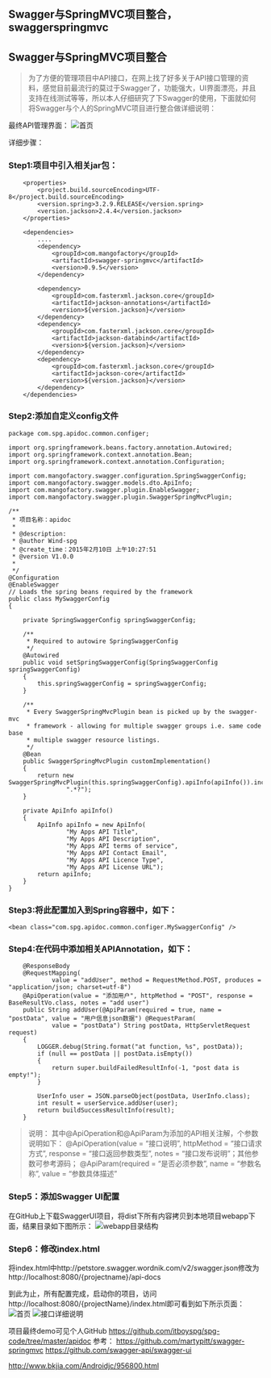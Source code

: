 ## Swagger与SpringMVC项目整合，swaggerspringmvc

## Swagger与SpringMVC项目整合

> 为了方便的管理项目中API接口，在网上找了好多关于API接口管理的资料，感觉目前最流行的莫过于Swagger了，功能强大，UI界面漂亮，并且支持在线测试等等，所以本人仔细研究了下Swagger的使用，下面就如何将Swagger与个人的SpringMVC项目进行整合做详细说明：

最终API管理界面： 
![首页](./image-201709191125/20150210175243592)

详细步骤：

### Step1:项目中引入相关jar包：

```
    <properties>
        <project.build.sourceEncoding>UTF-8</project.build.sourceEncoding>
        <version.spring>3.2.9.RELEASE</version.spring>
        <version.jackson>2.4.4</version.jackson>
    </properties>

    <dependencies>
        ....
        <dependency>
            <groupId>com.mangofactory</groupId>
            <artifactId>swagger-springmvc</artifactId>
            <version>0.9.5</version>
        </dependency>

        <dependency>
            <groupId>com.fasterxml.jackson.core</groupId>
            <artifactId>jackson-annotations</artifactId>
            <version>${version.jackson}</version>
        </dependency>
        <dependency>
            <groupId>com.fasterxml.jackson.core</groupId>
            <artifactId>jackson-databind</artifactId>
            <version>${version.jackson}</version>
        </dependency>
        <dependency>
            <groupId>com.fasterxml.jackson.core</groupId>
            <artifactId>jackson-core</artifactId>
            <version>${version.jackson}</version>
        </dependency>
    </dependencies>
```

### Step2:添加自定义config文件

```
package com.spg.apidoc.common.configer;

import org.springframework.beans.factory.annotation.Autowired;
import org.springframework.context.annotation.Bean;
import org.springframework.context.annotation.Configuration;

import com.mangofactory.swagger.configuration.SpringSwaggerConfig;
import com.mangofactory.swagger.models.dto.ApiInfo;
import com.mangofactory.swagger.plugin.EnableSwagger;
import com.mangofactory.swagger.plugin.SwaggerSpringMvcPlugin;

/**
 * 项目名称：apidoc
 *
 * @description:
 * @author Wind-spg
 * @create_time：2015年2月10日 上午10:27:51
 * @version V1.0.0
 *
 */
@Configuration
@EnableSwagger
// Loads the spring beans required by the framework
public class MySwaggerConfig
{

    private SpringSwaggerConfig springSwaggerConfig;

    /**
     * Required to autowire SpringSwaggerConfig
     */
    @Autowired
    public void setSpringSwaggerConfig(SpringSwaggerConfig springSwaggerConfig)
    {
        this.springSwaggerConfig = springSwaggerConfig;
    }

    /**
     * Every SwaggerSpringMvcPlugin bean is picked up by the swagger-mvc
     * framework - allowing for multiple swagger groups i.e. same code base
     * multiple swagger resource listings.
     */
    @Bean
    public SwaggerSpringMvcPlugin customImplementation()
    {
        return new SwaggerSpringMvcPlugin(this.springSwaggerConfig).apiInfo(apiInfo()).includePatterns(
                ".*?");
    }

    private ApiInfo apiInfo()
    {
        ApiInfo apiInfo = new ApiInfo(
                "My Apps API Title", 
                "My Apps API Description",
                "My Apps API terms of service", 
                "My Apps API Contact Email", 
                "My Apps API Licence Type",
                "My Apps API License URL");
        return apiInfo;
    }
}
```

### Step3:将此配置加入到Spring容器中，如下：

```
<bean class="com.spg.apidoc.common.configer.MySwaggerConfig" />
```

### Step4:在代码中添加相关APIAnnotation，如下：

```
    @ResponseBody
    @RequestMapping(
            value = "addUser", method = RequestMethod.POST, produces = "application/json; charset=utf-8")
    @ApiOperation(value = "添加用户", httpMethod = "POST", response = BaseResultVo.class, notes = "add user")
    public String addUser(@ApiParam(required = true, name = "postData", value = "用户信息json数据") @RequestParam(
            value = "postData") String postData, HttpServletRequest request)
    {
        LOGGER.debug(String.format("at function, %s", postData));
        if (null == postData || postData.isEmpty())
        {
            return super.buildFailedResultInfo(-1, "post data is empty!");
        }

        UserInfo user = JSON.parseObject(postData, UserInfo.class);
        int result = userService.addUser(user);
        return buildSuccessResultInfo(result);
    }
```

> 说明： 
> 其中@ApiOperation和@ApiParam为添加的API相关注解，个参数说明如下： 
> @ApiOperation(value = “接口说明”, httpMethod = “接口请求方式”, response = “接口返回参数类型”, notes = “接口发布说明”；其他参数可参考源码； 
> @ApiParam(required = “是否必须参数”, name = “参数名称”, value = “参数具体描述”

### Step5：添加Swagger UI配置

在GitHub上下载SwaggerUI项目，将dist下所有内容拷贝到本地项目webapp下面，结果目录如下图所示： 
![webapp目录结构](./image-201709191125/20150210174702095)

### Step6：修改index.html

将index.html中http://petstore.swagger.wordnik.com/v2/swagger.json修改为http://localhost:8080/{projectname}/api-docs

到此为止，所有配置完成，启动你的项目，访问http://localhost:8080/{projectName}/index.html即可看到如下所示页面： 
![首页](./image-201709191125/20150210175243592)
![接口详细说明](./image-201709191125/20150210175346148)

项目最终demo可见个人GitHub 
https://github.com/itboyspg/spg-code/tree/master/apidoc 
参考： 
https://github.com/martypitt/swagger-springmvc 
https://github.com/swagger-api/swagger-ui





http://www.bkjia.com/Androidjc/956800.html